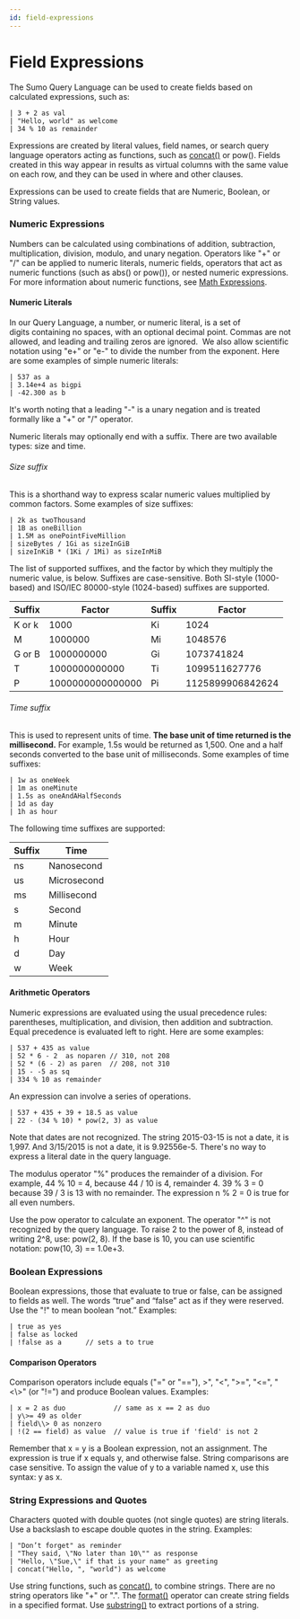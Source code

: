 ```yaml
---
id: field-expressions
---
```


# Field Expressions

The Sumo Query Language can be used to create fields based on calculated
expressions, such as:

    | 3 + 2 as val
    | "Hello, world" as welcome
    | 34 % 10 as remainder

Expressions are created by literal values, field names, or search query
language operators acting as functions, such as
[concat()](Search-Operators/concat.md "concat") or pow(). Fields created
in this way appear in results as virtual columns with the same value on
each row, and they can be used in where and other clauses.

Expressions can be used to create fields that are Numeric, Boolean, or
String values.

### Numeric Expressions

Numbers can be calculated using combinations of addition, subtraction,
multiplication, division, modulo, and unary negation. Operators like "+"
or "/" can be applied to numeric literals, numeric fields, operators
that act as numeric functions (such as abs() or pow()), or nested
numeric expressions. For more information about numeric functions,
see [Math Expressions](Math-Expressions.md "Math Expressions").

#### Numeric Literals

In our Query Language, a number, or numeric literal, is a set of
digits containing no spaces, with an optional decimal point. Commas are
not allowed, and leading and trailing zeros are ignored.  We also allow
scientific notation using "e+" or "e-" to divide the number from the
exponent. Here are some examples of simple numeric literals:

    | 537 as a
    | 3.14e+4 as bigpi
    | -42.300 as b

It's worth noting that a leading "-" is a unary negation and is treated
formally like a "+" or "/" operator.

Numeric literals may optionally end with a suffix. There are two
available types: size and time.

###### Size suffix 

This is a shorthand way to express scalar numeric values multiplied by
common factors. Some examples of size suffixes:

    | 2k as twoThousand
    | 1B as oneBillion
    | 1.5M as onePointFiveMillion
    | sizeBytes / 1Gi as sizeInGiB
    | sizeInKiB * (1Ki / 1Mi) as sizeInMiB

The list of supported suffixes, and the factor by which they multiply
the numeric value, is below. Suffixes are case-sensitive. Both SI-style
(1000-based) and ISO/IEC 80000-style (1024-based) suffixes are
supported.

| **Suffix** | **Factor**       | **Suffix** | **Factor**       |
|------------|------------------|------------|------------------|
| K or k     | 1000             | Ki         | 1024             |
| M          | 1000000          | Mi         | 1048576          |
| G or B     | 1000000000       | Gi         | 1073741824       |
| T          | 1000000000000    | Ti         | 1099511627776    |
| P          | 1000000000000000 | Pi         | 1125899906842624 |

###### Time suffix

This is used to represent units of time. **The base unit of time
returned is the millisecond.** For example, 1.5s would be returned as
1,500. One and a half seconds converted to the base unit of
milliseconds. Some examples of time suffixes:

    | 1w as oneWeek
    | 1m as oneMinute
    | 1.5s as oneAndAHalfSeconds
    | 1d as day
    | 1h as hour

The following time suffixes are supported:

| **Suffix** | **Time**    |
|------------|-------------|
| ns         | Nanosecond  |
| us         | Microsecond |
| ms         | Millisecond |
| s          | Second      |
| m          | Minute      |
| h          | Hour        |
| d          | Day         |
| w          | Week        |

#### Arithmetic Operators

Numeric expressions are evaluated using the usual precedence rules:
parentheses, multiplication, and division, then addition and
subtraction. Equal precedence is evaluated left to right. Here are some
examples:

    | 537 + 435 as value
    | 52 * 6 - 2  as noparen // 310, not 208
    | 52 * (6 - 2) as paren  // 208, not 310
    | 15 - -5 as sq
    | 334 % 10 as remainder

An expression can involve a series of operations. 

    | 537 + 435 + 39 + 18.5 as value
    | 22 - (34 % 10) * pow(2, 3) as value

Note that dates are not recognized. The string 2015-03-15 is not a date,
it is 1,997. And 3/15/2015 is not a date, it is 9.92556e-5. There's no
way to express a literal date in the query language.

The modulus operator "%" produces the remainder of a division. For
example, 44 % 10 = 4, because 44 / 10 is 4, remainder 4. 39 % 3 = 0
because 39 / 3 is 13 with no remainder. The expression n % 2 = 0 is true
for all even numbers.

Use the pow operator to calculate an exponent. The operator "^" is not
recognized by the query language. To raise 2 to the power of 8, instead
of writing 2^8, use: pow(2, 8). If the base is 10, you can use
scientific notation: pow(10, 3) == 1.0e+3.

### Boolean Expressions

Boolean expressions, those that evaluate to true or false, can be
assigned to fields as well. The words “true” and “false” act as if they
were reserved. Use the "!" to mean boolean “not.” Examples:

    | true as yes
    | false as locked
    | !false as a      // sets a to true

#### Comparison Operators

Comparison operators include equals ("=" or "=="), \>", "\<", "\>=",
"\<=", "\<\\>" (or "!=") and produce Boolean values. Examples:

    | x = 2 as duo            // same as x == 2 as duo
    | y\>= 49 as older
    | field\\> 0 as nonzero
    | !(2 == field) as value  // value is true if 'field' is not 2

Remember that x = y is a Boolean expression, not an assignment. The
expression is true if x equals y, and otherwise false. String
comparisons are case sensitive. To assign the value of y to a variable
named x, use this syntax: y as x.

### String Expressions and Quotes

Characters quoted with double quotes (not single quotes) are string
literals. Use a backslash to escape double quotes in the string.
Examples:

    | "Don’t forget" as reminder
    | "They said, \"No later than 10\"" as response
    | "Hello, \"Sue,\" if that is your name" as greeting
    | concat("Hello, ", "world") as welcome

Use string functions, such as
[concat()](Search-Operators/concat.md "concat"), to combine strings.
There are no string operators like "+" or ".". The
[format()](Search-Operators/format.md "format") operator can create
string fields in a specified format. Use
[substring()](Search-Operators/substring.md "substring") to extract
portions of a string.

 
